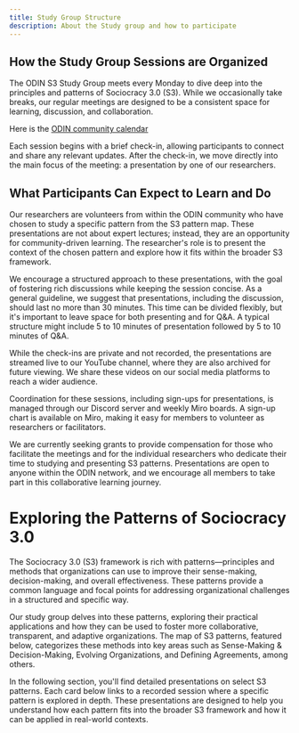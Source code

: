 ```yaml
---
title: Study Group Structure
description: About the Study group and how to participate 
---
```


<!-- # **Study Group Structure** -->

## How the Study Group Sessions are Organized

The ODIN S3 Study Group meets every Monday to dive deep into the principles and patterns of Sociocracy 3.0 (S3). While we occasionally take breaks, our regular meetings are designed to be a consistent space for learning, discussion, and collaboration.

Here is the [ODIN community calendar](https://calendar.google.com/calendar/u/0/embed?src=odinsharedcalendar@gmail.com&ctz=America/New_York)

<!-- <iframe src="https://calendar.google.com/calendar/embed?height=600&wkst=1&ctz=UTC&bgcolor=%23B39DDB&title=ODIN%20Calendar&showCalendars=0&src=b2RpbnNoYXJlZGNhbGVuZGFyQGdtYWlsLmNvbQ&color=%23F09300" style="border:solid 1px #777" width="800" height="600" frameborder="0" scrolling="no"></iframe> -->

Each session begins with a brief check-in, allowing participants to connect and share any relevant updates. After the check-in, we move directly into the main focus of the meeting: a presentation by one of our researchers.

## What Participants Can Expect to Learn and Do

Our researchers are volunteers from within the ODIN community who have chosen to study a specific pattern from the S3 pattern map. These presentations are not about expert lectures; instead, they are an opportunity for community-driven learning. The researcher's role is to present the context of the chosen pattern and explore how it fits within the broader S3 framework.

We encourage a structured approach to these presentations, with the goal of fostering rich discussions while keeping the session concise. As a general guideline, we suggest that presentations, including the discussion, should last no more than 30 minutes. This time can be divided flexibly, but it's important to leave space for both presenting and for Q&A. A typical structure might include 5 to 10 minutes of presentation followed by 5 to 10 minutes of Q&A.

While the check-ins are private and not recorded, the presentations are streamed live to our YouTube channel, where they are also archived for future viewing. We share these videos on our social media platforms to reach a wider audience.

Coordination for these sessions, including sign-ups for presentations, is managed through our Discord server and weekly Miro boards. A sign-up chart is available on Miro, making it easy for members to volunteer as researchers or facilitators.

We are currently seeking grants to provide compensation for those who facilitate the meetings and for the individual researchers who dedicate their time to studying and presenting S3 patterns. Presentations are open to anyone within the ODIN network, and we encourage all members to take part in this collaborative learning journey.

# Exploring the Patterns of Sociocracy 3.0

The Sociocracy 3.0 (S3) framework is rich with patterns—principles and methods that organizations can use to improve their sense-making, decision-making, and overall effectiveness. These patterns provide a common language and focal points for addressing organizational challenges in a structured and specific way.

Our study group delves into these patterns, exploring their practical applications and how they can be used to foster more collaborative, transparent, and adaptive organizations. The map of S3 patterns, featured below, categorizes these methods into key areas such as Sense-Making & Decision-Making, Evolving Organizations, and Defining Agreements, among others.

In the following section, you'll find detailed presentations on select S3 patterns. Each card below links to a recorded session where a specific pattern is explored in depth. These presentations are designed to help you understand how each pattern fits into the broader S3 framework and how it can be applied in real-world contexts.
